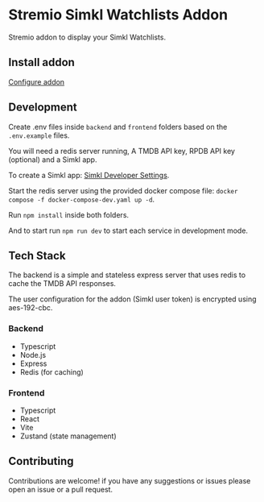 # Stremio Simkl Watchlists Addon
Stremio addon to display your Simkl Watchlists.

## Install addon

[Configure addon](https://stremio-simkl.malachi.io)


## Development

Create .env files inside `backend` and `frontend` folders based on the `.env.example` files.

You will need a redis server running, A TMDB API key, RPDB API key (optional) and a Simkl app.

To create a Simkl app: [Simkl Developer Settings](https://simkl.com/settings/developer/).

Start the redis server using the provided docker compose file: `docker compose -f docker-compose-dev.yaml up -d`.

Run `npm install` inside both folders.

And to start run `npm run dev` to start each service in development mode.


## Tech Stack

The backend is a simple and stateless express server that uses redis to cache the TMDB API responses.

The user configuration for the addon (Simkl user token) is encrypted using aes-192-cbc.


### Backend

- Typescript
- Node.js
- Express
- Redis (for caching)

### Frontend

- Typescript
- React
- Vite
- Zustand (state management)


## Contributing

Contributions are welcome!
if you have any suggestions or issues please open an issue or a pull request.
